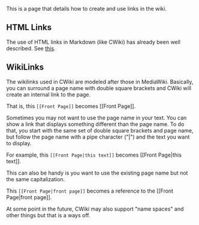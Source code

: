 This is a page that details how to create and use links in the wiki.

## HTML Links ##

The use of HTML links in Markdown (like CWiki) has already been well described. See [this](https://daringfireball.net/projects/markdown/syntax#link).

## WikiLinks ##

The wikilinks used in CWiki are modeled after those in MediaWiki. Basically, you can surround a page name with double square brackets and CWiki will create an internal link to the page.

That is, this `[[Front Page]]` becomes [[Front Page]].

Sometimes you may not want to use the page name in your text. You can show a link that displays something different than the page name. To do that, you start with the same set of double square brackets and page name, but follow the page name with a pipe character ("|") and the text you want to display.

For example, this `[[Front Page|this text]]` becomes [[Front Page|this text]].

This can also be handy is you want to use the existing page name but not the same capitalization.

This `[[Front Page|front page]]` becomes a reference to the [[Front Page|front page]].

At some point in the future, CWiki may also support "name spaces" and other things but that is a ways off.

